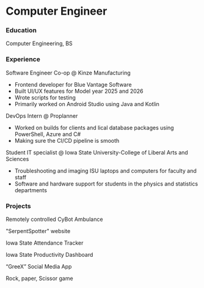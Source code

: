 # Computer Engineer

### Education
Computer Engineering, BS

### Experience
Software Engineer Co-op @ Kinze Manufacturing
 - Frontend developer for Blue Vantage Software
 - Built UI/UX features for Model year 2025 and 2026
 - Wrote scripts for testing
 - Primarily worked on Android Studio using Java and Kotlin
   
DevOps Intern @ Proplanner
 - Worked on builds for clients and lical database packages using PowerShell, Azure and C#
 - Making sure the CI/CD pipeline is smooth
   
Student IT specialist @ Iowa State University-College of Liberal Arts and Sciences
 - Troubleshooting and imaging ISU laptops and computers for faculty and staff
 - Software and hardware support for students in the physics and statistics departments

### Projects 
Remotely controlled CyBot Ambulance

"SerpentSpotter" website 

Iowa State Attendance Tracker

Iowa State Productivity Dashboard

“GreeX” Social Media App

Rock, paper, Scissor game





   
